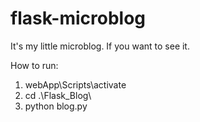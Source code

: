 # flask-microblog
It's my little microblog. If you want to see it. 

How to run:
1) webApp\Scripts\activate
2) cd .\Flask_Blog\
3) python blog.py
